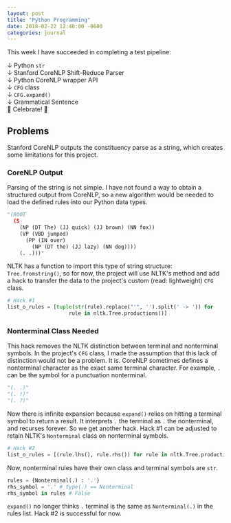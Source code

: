 ```yaml
---
layout: post
title: "Python Programming"
date: 2018-02-22 12:40:00 -0600
categories: journal
---
```

This week I have succeeded in completing a test pipeline:  

↓ Python `str`  
↓ Stanford CoreNLP Shift-Reduce Parser  
↓ Python CoreNLP wrapper API  
↓ `CFG` class  
↓ `CFG.expand()`  
↓ Grammatical Sentence  
🎉 Celebrate! 🎉

## Problems
Stanford CoreNLP outputs the constituency parse as a string, which creates some limitations for this project.

### CoreNLP Output
Parsing of the string is not simple. I have not found a way to obtain a structured output from CoreNLP, so a new algorithm would be needed to load the defined rules into our Python data types.
```python
"(ROOT
  (S
    (NP (DT The) (JJ quick) (JJ brown) (NN fox))
    (VP (VBD jumped)
      (PP (IN over)
        (NP (DT the) (JJ lazy) (NN dog))))
    (. .)))"
```
NLTK has a function to import this type of string structure: `Tree.fromstring()`, so for now, the project will use NLTK's method and add a hack to transfer the data to the project's custom (read: lightweight) `CFG` class.
```python
# Hack #1
list_o_rules = [tuple(str(rule).replace("'", '').split(' -> ')) for
                    rule in nltk.Tree.productions()]
```

### Nonterminal Class Needed
This hack removes the NLTK distinction between terminal and nonterminal symbols. In the project's `CFG` class, I made the assumption that this lack of distinction would not be a problem. It is. CoreNLP sometimes defines a nonterminal character as the exact same terminal character. For example, `.` can be the symbol for a punctuation nonterminal.
```python
"(. .)"
"(. !)"
"(. ?)"
```
Now there is infinite expansion because `expand()` relies on hitting a terminal symbol to return a result. It interprets `.` the terminal as `.` the nonterminal, and recurses forever. So we get another hack. Hack #1 can be adjusted to retain NLTK's `Nonterminal` class on nonterminal symbols.
```python
# Hack #2
list_o_rules = [(rule.lhs(), rule.rhs()) for rule in nltk.Tree.productions()]
```
Now, nonterminal rules have their own class and terminal symbols are `str`.
```python
rules = {Nonterminal(.) : '.'}
rhs_symbol = '.' # type(.) == Nonterminal
rhs_symbol in rules # False  
```

`expand()` no longer thinks `.` terminal is the same as `Nonterminal(.)` in the rules list. Hack #2 is successful for now.
